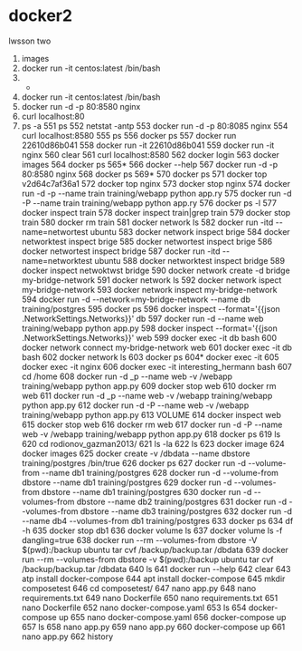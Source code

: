 # docker2
lwsson two
1. images
2. docker run -it centos:latest /bin/bash
3. *
4.  docker run -it centos:latest /bin/bash
5. docker run -d -p 80:8580 nginx
6. curl localhost:80
7. ps -a
551  ps
552  netstat -antp
553  docker run -d -p 80:8085 nginx
554  curl localhost:8580
555  ps
556  docker ps
557  docker run 22610d86b041
558  docker run -it 22610d86b041
559  docker run -it nginx
560  clear
561  curl localhost:8580
562  docker login
563  docker images
564  docker ps
565*
566  docker --help
  567  docker run -d -p 80:8580 nginx
  568  docker ps
  569*
  570  docker ps
  571  docker top v2d64c7af36a1
  572  docker top nginx
  573  docker stop nginx
  574  docker run -d -p --name train training/webapp python app.ry
  575  docker run -d -P --name train training/webapp python app.ry
  576  docker ps -l
  577  docker inspect train
  578  docker inspect train|grep train
  579  docker stop train
  580  docker rm train
  581  docker network ls
  582  docker run -itd --name=networtest ubuntu
  583  docker network inspect brige
  584  docker networktest inspect brige
  585  docker networtest inspect brige
  586  docker networtest inspect bridge
  587  docker run -itd --name=networktest ubuntu
  588  docker networktest inspect bridge
  589  docker inspect netwoktwst bridge
  590  docker network create -d bridge my-bridge-network
  591  docker network ls
  592  docker network ispect my-bridge-network
  593  docker network inspect my-bridge-network
  594  docker run -d --network=my-bridge-network --name db training/postgres
  595  docker ps
  596  docker inspect --format='{{json .NetworkSettings.Networks}}'  db
  597  docker run -d --name web training/webapp python app.py
  598  docker inspect --format='{{json .NetworkSettings.Networks}}'  web
  599  docker exec -it db bash
  600  docker network connect my-bridge-network web
  601  docker exec -it db bash
  602  docker network ls
  603  docker ps
  604* docker exec -it
  605  docker exec -it nginx
  606  docker exec -it interesting_hermann bash
  607  cd /home
  608  docker run -d _p --name web -v /webapp training/webapp python app.py
  609  docker stop web
  610  docker rm web
  611  docker run -d _p --name web -v /webapp training/webapp python app.py
  612  docker run -d -P --name web -v /webapp training/webapp python app.py
  613  VOLUME
  614  docker inspect web
  615  docker stop web
  616  docker rm web
  617  docker run -d -P --name web -v /webapp training/webapp python app.py
  618  docker ps
  619  ls
  620  cd rodionov_gazman2013/
  621  ls -la
  622  ls
  623  docker image
  624  docker images
  625  docker create -v /dbdata --name dbstore training/postgres /bin/true
  626  docker ps
  627  docker run -d --volume-from --name db1 training/postgres
  628  docker run -d --volume-from dbstore --name db1 training/postgres
  629  docker run -d --volumes-from dbstore --name db1 training/postgres
  630  docker run -d --volumes-from dbstore --name db2 training/postgres
  631  docker run -d --volumes-from dbstore --name db3 training/postgres
  632  docker run -d --name db4 --volumes-from db1 training/postgres
  633  docker ps
  634  df -h
  635  docker stop db1
  636  docker volume ls
  637  docker volume ls -f dangling=true
  638  docker run --rm --volumes-from dbstore -V $(pwd):/backup ubuntu tar cvf /backup/backup.tar /dbdata
  639  docker run --rm --volumes-from dbstore -v $(pwd):/backup ubuntu tar cvf /backup/backup.tar /dbdata
  640  ls
  641  docker run --help
  642  clear
  643  atp install docker-compose
  644  apt install docker-compose
  645  mkdir composetest
  646  cd composetest/
  647  nano app.py
  648  nano requirements.txt
  649  nano Dockerfile
  650  nano requirements.txt
  651  nano Dockerfile
  652  nano docker-compose.yaml
  653  ls
  654  docker-compose up
  655  nano docker-compose.yaml
  656  docker-compose up
  657  ls
  658  nano app.py
  659  nano app.py
  660  docker-compose up
  661  nano app.py
  662  history
